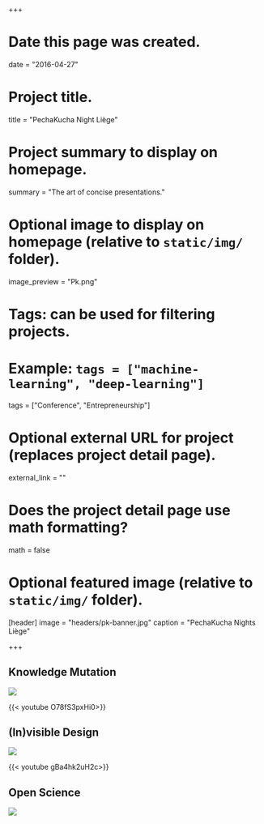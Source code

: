 +++
# Date this page was created.
date = "2016-04-27"

# Project title.
title = "PechaKucha Night Liège"

# Project summary to display on homepage.
summary = "The art of concise presentations."

# Optional image to display on homepage (relative to `static/img/` folder).
image_preview = "Pk.png"

# Tags: can be used for filtering projects.
# Example: `tags = ["machine-learning", "deep-learning"]`
tags = ["Conference", "Entrepreneurship"]

# Optional external URL for project (replaces project detail page).
external_link = "" 

# Does the project detail page use math formatting?
math = false

# Optional featured image (relative to `static/img/` folder).   

[header]
image = "headers/pk-banner.jpg"
caption = "PechaKucha Nights Liège"

+++

## Knowledge Mutation

[![](/img/pk/knowledge-mutation.jpg)](https://www.youtube.com/watch?v=O78fS3pxHi0&list=PL2iuWDbwWaXJtEIIO9bQFuEkVH_cv8Dv3)

{{< youtube O78fS3pxHi0>}}

## (In)visible Design

[![](/img/pk/(in)visible-design.jpg)](https://www.pechakucha.org/events/57248ea0168963fda0000001)

{{< youtube gBa4hk2uH2c>}}

## Open Science

[![](/img/pk/open-science.jpg)](https://www.youtube.com/watch?v=6JbJ0yKlxfI&list=PL2iuWDbwWaXI2lN0cb4-MWn7L86tC7TKu)

